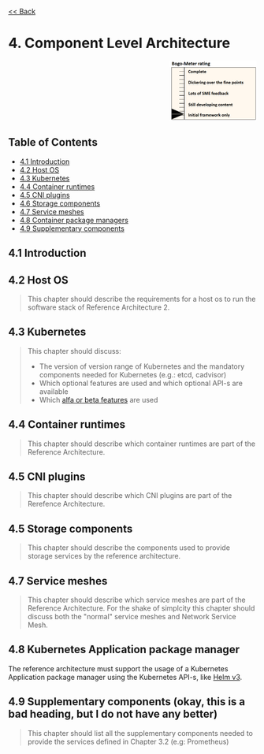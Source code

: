 [<< Back](../../openstack)

# 4. Component Level Architecture
<p align="right"><img src="../figures/bogo_ifo.png" alt="scope" title="Scope" width="35%"/></p>

## Table of Contents
* [4.1 Introduction](#4.1)
* [4.2 Host OS](#4.2)
* [4.3 Kubernetes](#4.3)
* [4.4 Container runtimes](#4.4)
* [4.5 CNI plugins](#4.5)
* [4.6 Storage components](#4.6)
* [4.7 Service meshes](#4.7)
* [4.8 Container package managers](#4.8)
* [4.9 Supplementary components](#4.9)

<a name="4.1"></a>
## 4.1 Introduction

<a name="4.2"></a>
## 4.2 Host OS

> This chapter should describe the requirements for a host os to run the software stack of Reference Architecture 2.

<a name="4.3"></a>
## 4.3 Kubernetes

> This chapter should discuss:
> * The version of version range of Kubernetes and the mandatory components needed for Kubernetes (e.g.: etcd, cadvisor)
> * Which optional features are used and which optional API-s are available
> * Which [alfa or beta features](https://kubernetes.io/docs/reference/command-line-tools-reference/feature-gates/) are used

<a name="4.4"></a>
## 4.4 Container runtimes

> This chapter should describe which container runtimes are part of the Reference Architecture.

<a name="4.5"></a>
## 4.5 CNI plugins

> This chapter should describe which CNI plugins are part of the Rerefence Architecture.

<a name="4.6"></a>
## 4.5 Storage components

> This chapter should describe the components used to provide storage services by the reference architecture.

<a name="4.7"></a>
## 4.7 Service meshes

> This chapter should describe which service meshes are part of the Reference Architecture. For the shake of simplcity this chapter should discuss both the "normal" service meshes and Network Service Mesh.

<a name="4.8"></a>
## 4.8 Kubernetes Application package manager

The reference architecture must support the usage of a Kubernetes Application package manager using the Kubernetes API-s, like [Helm v3](https://v3.helm.sh/).

<a name="4.9"></a>
## 4.9 Supplementary components (okay, this is a bad heading, but I do not have any better)

> This chapter should list all the supplementary components needed to provide the services defined in Chapter 3.2 (e.g: Prometheus)
